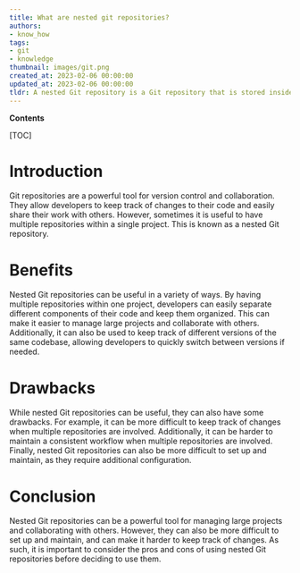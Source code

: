 ```yaml
---
title: What are nested git repositories?
authors:
- know_how
tags:
- git
- knowledge
thumbnail: images/git.png
created_at: 2023-02-06 00:00:00
updated_at: 2023-02-06 00:00:00
tldr: A nested Git repository is a Git repository that is stored inside another Git repository.
---
```


**Contents**

[TOC]

# Introduction

Git repositories are a powerful tool for version control and collaboration. They allow developers to keep track of changes to their code and easily share their work with others. However, sometimes it is useful to have multiple repositories within a single project. This is known as a nested Git repository. 

# Benefits

Nested Git repositories can be useful in a variety of ways. By having multiple repositories within one project, developers can easily separate different components of their code and keep them organized. This can make it easier to manage large projects and collaborate with others. Additionally, it can also be used to keep track of different versions of the same codebase, allowing developers to quickly switch between versions if needed.

# Drawbacks

While nested Git repositories can be useful, they can also have some drawbacks. For example, it can be more difficult to keep track of changes when multiple repositories are involved. Additionally, it can be harder to maintain a consistent workflow when multiple repositories are involved. Finally, nested Git repositories can also be more difficult to set up and maintain, as they require additional configuration.

# Conclusion

Nested Git repositories can be a powerful tool for managing large projects and collaborating with others. However, they can also be more difficult to set up and maintain, and can make it harder to keep track of changes. As such, it is important to consider the pros and cons of using nested Git repositories before deciding to use them.
